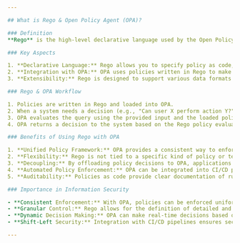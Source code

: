 ```yaml
---

## What is Rego & Open Policy Agent (OPA)?

### Definition
**Rego** is the high-level declarative language used by the Open Policy Agent (OPA) for authoring policies. OPA is an open-source, general-purpose policy engine that enables unified, context-aware policy enforcement across the entire stack.

### Key Aspects

1. **Declarative Language:** Rego allows you to specify policy as code, expressing desired state without detailing the steps to achieve that state.
2. **Integration with OPA:** OPA uses policies written in Rego to make decisions about system behaviors and user actions.
3. **Extensibility:** Rego is designed to support various data formats (e.g., JSON) and can be used across different domains, from API authorization to infrastructure policies.

### Rego & OPA Workflow

1. Policies are written in Rego and loaded into OPA.
2. When a system needs a decision (e.g., "Can user X perform action Y?"), it queries OPA.
3. OPA evaluates the query using the provided input and the loaded policies.
4. OPA returns a decision to the system based on the Rego policy evaluation.

### Benefits of Using Rego with OPA

1. **Unified Policy Framework:** OPA provides a consistent way to enforce policies across multiple parts of your stack.
2. **Flexibility:** Rego is not tied to a specific kind of policy or technology, making it adaptable to various use cases.
3. **Decoupling:** By offloading policy decisions to OPA, applications can remain decoupled from policy logic, leading to cleaner and more maintainable code.
4. **Automated Policy Enforcement:** OPA can be integrated into CI/CD pipelines to ensure automated policy checks during deployments.
5. **Auditability:** Policies as code provide clear documentation of rules and allow for versioning and auditing of policy changes.

### Importance in Information Security

- **Consistent Enforcement:** With OPA, policies can be enforced uniformly across different parts of an infrastructure or application stack.
- **Granular Control:** Rego allows for the definition of detailed and context-aware policies.
- **Dynamic Decision Making:** OPA can make real-time decisions based on the current context, enhancing security adaptability.
- **Shift-Left Security:** Integration with CI/CD pipelines ensures security policies are checked early in the development lifecycle.

---
```


